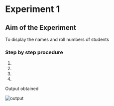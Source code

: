 # Experiment 1

## Aim of the Experiment
To display the names and roll numbers of students

### Step by step procedure
1.
2.
3.
4.

Output obtained


![output](boxes.jpg)


